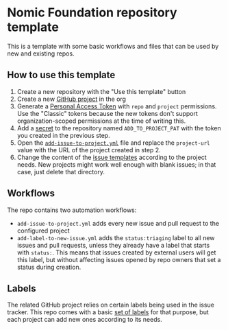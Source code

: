 # Nomic Foundation repository template

This is a template with some basic workflows and files that can be used by new and existing repos.

## How to use this template

1. Create a new repository with the "Use this template" button
2. Create a new [GitHub project](https://github.com/orgs/NomicFoundation/projects) in the org
3. Generate a [Personal Access Token](https://github.com/settings/tokens) with `repo` and `project` permissions. Use the "Classic" tokens because the new tokens don't support organization-scoped permissions at the time of writing this.
4. Add a [secret](https://docs.github.com/en/actions/security-guides/encrypted-secrets) to the repository named `ADD_TO_PROJECT_PAT` with the token you created in the previous step.
5. Open the [`add-issue-to-project.yml`](.github/workflows/add-issue-to-project.yml) file and replace the `project-url` value with the URL of the project created in step 2.
6. Change the content of the [issue templates](.github/ISSUE_TEMPLATE) according to the project needs. New projects might work well enough with blank issues; in that case, just delete that directory.

## Workflows

The repo contains two automation workflows:

- `add-issue-to-project.yml` adds every new issue and pull request to the configured project
- `add-label-to-new-issue.yml` adds the `status:triaging` label to all new issues and pull requests, unless they already have a label that starts with `status:`. This means that issues created by external users will get this label, but without affecting issues opened by repo owners that set a status during creation.

## Labels

The related GitHub project relies on certain labels being used in the issue tracker. This repo comes with a basic [set of labels](https://github.com/NomicFoundation/nomic-repository-template/labels) for that purpose, but each project can add new ones according to its needs.
